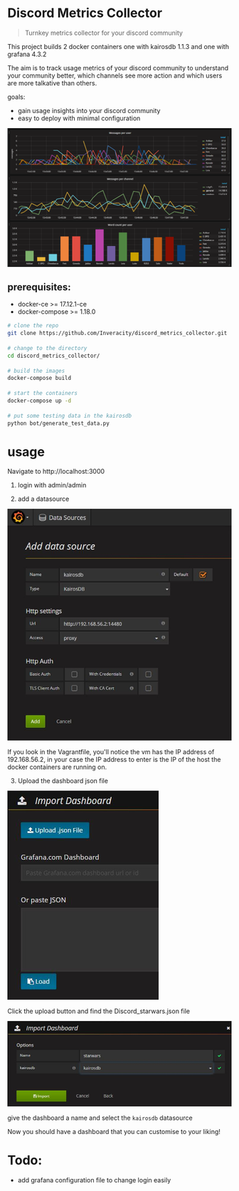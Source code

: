# Discord Metrics Collector

> Turnkey metrics collector for your discord community

This project builds 2 docker containers one with kairosdb 1.1.3 and one with grafana 4.3.2

The aim is to track usage metrics of your discord community to understand your community better, which channels see more action and which users are more talkative than others.

goals:
* gain usage insights into your discord community
* easy to deploy with minimal configuration

![grafana](/images/image.png)

## prerequisites:
* docker-ce >= 17.12.1-ce
* docker-compose >= 1.18.0


```bash
# clone the repo
git clone https://github.com/Inveracity/discord_metrics_collector.git

# change to the directory
cd discord_metrics_collector/

# build the images
docker-compose build

# start the containers
docker-compose up -d

# put some testing data in the kairosdb
python bot/generate_test_data.py
```

# usage

Navigate to http://localhost:3000

1. login with admin/admin

2. add a datasource

![grafana](/images/datasource.jpg)

If you look in the Vagrantfile, you'll notice the vm has the IP address of 192.168.56.2, in your case the IP address to enter is the IP of the host the docker containers are running on.

3. Upload the dashboard json file

![grafana](/images/uploadjson.jpg)

Click the upload button and find the Discord_starwars.json file

![grafana](/images/uploadjson2.jpg)

give the dashboard a name and select the `kairosdb` datasource

Now you should have a dashboard that you can customise to your liking!

# Todo:
* add grafana configuration file to change login easily
